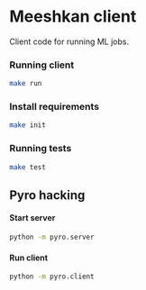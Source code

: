 # Meeshkan client

Client code for running ML jobs.

### Running client
```bash
make run
```

### Install requirements
```bash
make init
```

### Running tests
```bash
make test
```

## Pyro hacking

#### Start server
```bash
python -m pyro.server
```

#### Run client
```bash
python -m pyro.client
```
